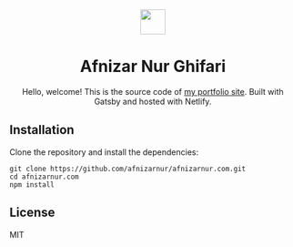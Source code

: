<div align="center">
  <a href="https://github.com/bukalapak/blds-illustration/tree/master/dist/illustration-zip">
    <img src="https://user-images.githubusercontent.com/4648648/64472887-5e0dc500-d18f-11e9-8c10-994f03f4a742.png" width="44">
  </a>
</div>

<h1 align="center">Afnizar Nur Ghifari</h1>
<p align="center">Hello, welcome! This is the source code of <a href="https://afnizarnur.com/">my portfolio site</a>. Built with Gatsby and hosted with Netlify.</p>

## Installation
Clone the repository and install the dependencies:

    git clone https://github.com/afnizarnur/afnizarnur.com.git
    cd afnizarnur.com
    npm install

## License
MIT